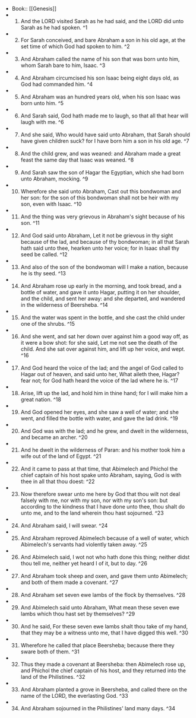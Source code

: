 - Book:: [[Genesis]]
- 1. And the LORD visited Sarah as he had said, and the LORD did unto Sarah as he had spoken. ^1
- 2. For Sarah conceived, and bare Abraham a son in his old age, at the set time of which God had spoken to him. ^2
- 3. And Abraham called the name of his son that was born unto him, whom Sarah bare to him, Isaac. ^3
- 4. And Abraham circumcised his son Isaac being eight days old, as God had commanded him. ^4
- 5. And Abraham was an hundred years old, when his son Isaac was born unto him. ^5
- 6. And Sarah said, God hath made me to laugh, so that all that hear will laugh with me. ^6
- 7. And she said, Who would have said unto Abraham, that Sarah should have given children suck? for I have born him a son in his old age. ^7
- 8. And the child grew, and was weaned: and Abraham made a great feast the same day that Isaac was weaned. ^8
- 9. And Sarah saw the son of Hagar the Egyptian, which she had born unto Abraham, mocking. ^9
- 10. Wherefore she said unto Abraham, Cast out this bondwoman and her son: for the son of this bondwoman shall not be heir with my son, even with Isaac. ^10
- 11. And the thing was very grievous in Abraham's sight because of his son. ^11
- 12. And God said unto Abraham, Let it not be grievous in thy sight because of the lad, and because of thy bondwoman; in all that Sarah hath said unto thee, hearken unto her voice; for in Isaac shall thy seed be called. ^12
- 13. And also of the son of the bondwoman will I make a nation, because he is thy seed. ^13
- 14. And Abraham rose up early in the morning, and took bread, and a bottle of water, and gave it unto Hagar, putting it on her shoulder, and the child, and sent her away: and she departed, and wandered in the wilderness of Beersheba. ^14
- 15. And the water was spent in the bottle, and she cast the child under one of the shrubs. ^15
- 16. And she went, and sat her down over against him a good way off, as it were a bow shot: for she said, Let me not see the death of the child. And she sat over against him, and lift up her voice, and wept. ^16
- 17. And God heard the voice of the lad; and the angel of God called to Hagar out of heaven, and said unto her, What aileth thee, Hagar? fear not; for God hath heard the voice of the lad where he is. ^17
- 18. Arise, lift up the lad, and hold him in thine hand; for I will make him a great nation. ^18
- 19. And God opened her eyes, and she saw a well of water; and she went, and filled the bottle with water, and gave the lad drink. ^19
- 20. And God was with the lad; and he grew, and dwelt in the wilderness, and became an archer. ^20
- 21. And he dwelt in the wilderness of Paran: and his mother took him a wife out of the land of Egypt. ^21
- 22. And it came to pass at that time, that Abimelech and Phichol the chief captain of his host spake unto Abraham, saying, God is with thee in all that thou doest: ^22
- 23. Now therefore swear unto me here by God that thou wilt not deal falsely with me, nor with my son, nor with my son's son: but according to the kindness that I have done unto thee, thou shalt do unto me, and to the land wherein thou hast sojourned. ^23
- 24. And Abraham said, I will swear. ^24
- 25. And Abraham reproved Abimelech because of a well of water, which Abimelech's servants had violently taken away. ^25
- 26. And Abimelech said, I wot not who hath done this thing; neither didst thou tell me, neither yet heard I of it, but to day. ^26
- 27. And Abraham took sheep and oxen, and gave them unto Abimelech; and both of them made a covenant. ^27
- 28. And Abraham set seven ewe lambs of the flock by themselves. ^28
- 29. And Abimelech said unto Abraham, What mean these seven ewe lambs which thou hast set by themselves? ^29
- 30. And he said, For these seven ewe lambs shalt thou take of my hand, that they may be a witness unto me, that I have digged this well. ^30
- 31. Wherefore he called that place Beersheba; because there they sware both of them. ^31
- 32. Thus they made a covenant at Beersheba: then Abimelech rose up, and Phichol the chief captain of his host, and they returned into the land of the Philistines. ^32
- 33. And Abraham planted a grove in Beersheba, and called there on the name of the LORD, the everlasting God. ^33
- 34. And Abraham sojourned in the Philistines' land many days. ^34
